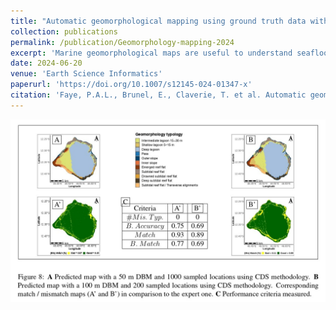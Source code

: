 ```yaml
---
title: "Automatic geomorphological mapping using ground truth data with coverage sampling and random forest algorithms"
collection: publications
permalink: /publication/Geomorphology-mapping-2024
excerpt: 'Marine geomorphological maps are useful to understand seafloor structure for example in the context of ecological studies, resources management or conservation planning. Although techniques to build such maps are increasingly sophisticated, manual techniques are still largely used. Automated approaches are needed to get reproducible maps in a reasonable time. This work provides statistical learning approaches based framework to build automatically geomorphological maps. We used bathymetric data to build Digital Bathymetric Model (DBM) and compute terrain attributes characteristic of seafloor geomorphology. Then, we used clustering based algorithms to select automatically ground truth locations from a reference geomorphological map manually made. Finally a supervised classification model random forest based was used to build predictive models for seafloor geomorphology typologies. Subsequently we studied the effect of DBM resolution, sample size and sampling method of the ground truth locations, in the quality of map production via a series of simulations. Results showed that the proposed framework allowed to build efficiently relevant seafloor geomorphological maps. The best compromise between the sampling effort and the quality of the resulting maps was obtained with 100 m DBM resolution, 200 data points sample size and using a complexity-dependent sampling method and led to a map matching at 90% the reference one.'
date: 2024-06-20
venue: 'Earth Science Informatics'
paperurl: 'https://doi.org/10.1007/s12145-024-01347-x'
citation: 'Faye, P.A.L., Brunel, E., Claverie, T. et al. Automatic geomorphological mapping using ground truth data with coverage sampling and random forest algorithms. Earth Sci Inform 17, 3715–3732 (2024).'
---
```

![Doctoral Seminar - IMAG](https://github.com/latsouckfaye/faye-paul.github.io/blob/master/images/Fig8.jpg?raw=true)
